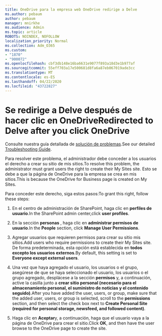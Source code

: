 ```yaml
---
title: OneDrive para la empresa web OneDrive redirige a Delve
ms.author: pebaum
author: pebaum
manager: mnirkhe
ms.audience: Admin
ms.topic: article
ROBOTS: NOINDEX, NOFOLLOW
localization_priority: Normal
ms.collection: Adm_O365
ms.custom:
- "1870"
- "900072"
ms.openlocfilehash: cbf3db148e16ba6631e9077f893a18d3e1b977af
ms.sourcegitcommit: 55eff703a17e500681d8fa6a87eb067019ade3cc
ms.translationtype: MT
ms.contentlocale: es-ES
ms.lasthandoff: 04/22/2020
ms.locfileid: "43722827"
---
```

# <a name="redirected-to-delve-after-you-click-onedrive"></a><span data-ttu-id="f7b14-102">Se redirige a Delve después de hacer clic en OneDrive</span><span class="sxs-lookup"><span data-stu-id="f7b14-102">Redirected to Delve after you click OneDrive</span></span>

<span data-ttu-id="f7b14-103">Consulte nuestra guía detallada de [solución de problemas](https://docs.microsoft.com/sharepoint/support/sites/troubleshooting-guide-for-sites-stopped-at-provisioning).</span><span class="sxs-lookup"><span data-stu-id="f7b14-103">See our detailed [Troubleshooting Guide](https://docs.microsoft.com/sharepoint/support/sites/troubleshooting-guide-for-sites-stopped-at-provisioning).</span></span>

<span data-ttu-id="f7b14-104">Para resolver este problema, el administrador debe conceder a los usuarios el derecho a crear su sitio de mis sitios.</span><span class="sxs-lookup"><span data-stu-id="f7b14-104">To resolve this problem, the administrator must grant users the right to create their My Sites site.</span></span> <span data-ttu-id="f7b14-105">Esto se debe a que la página de OneDrive para la empresa se crea en mis sitios.</span><span class="sxs-lookup"><span data-stu-id="f7b14-105">This is because the OneDrive for Business page is created on My Sites.</span></span>

<span data-ttu-id="f7b14-106">Para conceder este derecho, siga estos pasos:</span><span class="sxs-lookup"><span data-stu-id="f7b14-106">To grant this right, follow these steps:</span></span>

1. <span data-ttu-id="f7b14-107">En el centro de administración de SharePoint, haga clic en **perfiles de usuario**.</span><span class="sxs-lookup"><span data-stu-id="f7b14-107">In the SharePoint admin center,click **user profiles**.</span></span>

2. <span data-ttu-id="f7b14-108">En la sección **personas** , haga clic en **administrar permisos de usuario**.</span><span class="sxs-lookup"><span data-stu-id="f7b14-108">In the **People** section, click **Manage User Permissions**.</span></span>

3. <span data-ttu-id="f7b14-109">Agregar usuarios que requieren permisos para crear su sitio mis sitios.</span><span class="sxs-lookup"><span data-stu-id="f7b14-109">Add users who require permissions to create their My Sites site.</span></span> <span data-ttu-id="f7b14-110">De forma predeterminada, esta opción está establecida en **todos excepto los usuarios externos**.</span><span class="sxs-lookup"><span data-stu-id="f7b14-110">By default, this setting is set to **Everyone except external users**.</span></span>

4. <span data-ttu-id="f7b14-111">Una vez que haya agregado el usuario, los usuarios o el grupo, asegúrese de que se haya seleccionado el usuario, los usuarios o el grupo agregado, desplácese a la sección **permisos** y, a continuación, active la casilla junto a **crear sitio personal (necesario para el almacenamiento personal, el suministro de noticias y el contenido seguido)**.</span><span class="sxs-lookup"><span data-stu-id="f7b14-111">After you have added the user, users, or group, make sure that the added user, users, or group is selected, scroll to the **permissions** section, and then select the check box next to **Create Personal Site (required for personal storage, newsfeed, and followed content)**.</span></span>

5. <span data-ttu-id="f7b14-112">Haga clic en **Aceptar**y, a continuación, haga que el usuario vaya a la página de OneDrive para crear el sitio.</span><span class="sxs-lookup"><span data-stu-id="f7b14-112">Click **OK**, and then have the user browse to the OneDrive page to create the site.</span></span>
